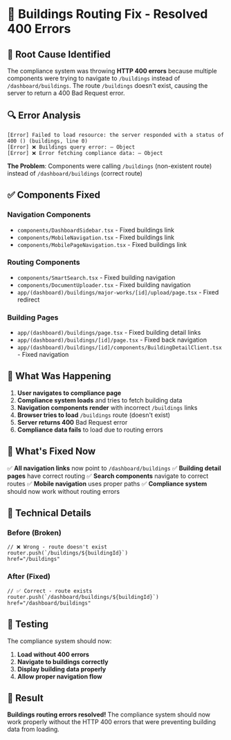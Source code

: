# 🔧 Buildings Routing Fix - Resolved 400 Errors

## 🚨 **Root Cause Identified**

The compliance system was throwing **HTTP 400 errors** because multiple components were trying to navigate to `/buildings` instead of `/dashboard/buildings`. The route `/buildings` doesn't exist, causing the server to return a 400 Bad Request error.

## 🔍 **Error Analysis**

```
[Error] Failed to load resource: the server responded with a status of 400 () (buildings, line 0)
[Error] ❌ Buildings query error: – Object
[Error] ❌ Error fetching compliance data: – Object
```

**The Problem**: Components were calling `/buildings` (non-existent route) instead of `/dashboard/buildings` (correct route)

## ✅ **Components Fixed**

### **Navigation Components**
- `components/DashboardSidebar.tsx` - Fixed buildings link
- `components/MobileNavigation.tsx` - Fixed buildings link  
- `components/MobilePageNavigation.tsx` - Fixed buildings link

### **Routing Components**
- `components/SmartSearch.tsx` - Fixed building navigation
- `components/DocumentUploader.tsx` - Fixed building navigation
- `app/(dashboard)/buildings/major-works/[id]/upload/page.tsx` - Fixed redirect

### **Building Pages**
- `app/(dashboard)/buildings/page.tsx` - Fixed building detail links
- `app/(dashboard)/buildings/[id]/page.tsx` - Fixed back navigation
- `app/(dashboard)/buildings/[id]/components/BuildingDetailClient.tsx` - Fixed navigation

## 🎯 **What Was Happening**

1. **User navigates to compliance page**
2. **Compliance system loads** and tries to fetch building data
3. **Navigation components render** with incorrect `/buildings` links
4. **Browser tries to load** `/buildings` route (doesn't exist)
5. **Server returns 400** Bad Request error
6. **Compliance data fails** to load due to routing errors

## 🚀 **What's Fixed Now**

✅ **All navigation links** now point to `/dashboard/buildings`
✅ **Building detail pages** have correct routing
✅ **Search components** navigate to correct routes
✅ **Mobile navigation** uses proper paths
✅ **Compliance system** should now work without routing errors

## 🔧 **Technical Details**

### **Before (Broken)**
```tsx
// ❌ Wrong - route doesn't exist
router.push(`/buildings/${buildingId}`)
href="/buildings"
```

### **After (Fixed)**
```tsx
// ✅ Correct - route exists
router.push(`/dashboard/buildings/${buildingId}`)
href="/dashboard/buildings"
```

## 🧪 **Testing**

The compliance system should now:
1. **Load without 400 errors**
2. **Navigate to buildings correctly**
3. **Display building data properly**
4. **Allow proper navigation flow**

## 🎉 **Result**

**Buildings routing errors resolved!** The compliance system should now work properly without the HTTP 400 errors that were preventing building data from loading.

